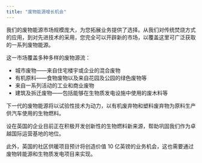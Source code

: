 ```yaml
---
title: "废物能源增长机会"
---
```


我们的废物能源市场规模庞大，为您拓展业务提供了选择。从我们对传统焚烧方式的应用，到对先进技术的采用，您完全可以开辟新的市场，以覆盖这里可广泛获取的一系列废物能源。

这一市场覆盖多种多样的废物源流：
- 城市废物——来自住宅楼宇或企业的混合废物
- 有机原料——食物废物以及来自花园及公园的绿色废物等
- 来自一系列活动的工业和商业废物
- 建筑及拆迁废物——包括能够在生物质发电设施中使用的废木料等

下一代的废物能源将以试验性技术为动力，以有机废弃物和塑料废弃物为原料生产供汽车使用的生物燃料。

设在英国的企业目前正在积极开发创新性的生物燃料新来源，帮助巩固我们作为卓越国际运营基地的地位。

此外，英国的社区供暖项目预计将创造价值 10 亿英镑的业务机会，这也需要通过废物转能源和生物质发电项目来实现。

